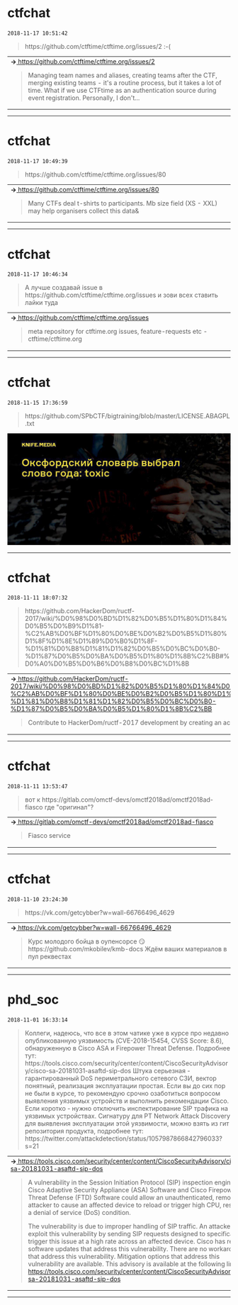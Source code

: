 # ctfchat
`2018-11-17 10:51:42`

<blockquote>
https://github.com/ctftime/ctftime.org/issues/2 :-(
</blockquote>

<table><tr><td><b>→</b><a href="https://github.com/ctftime/ctftime.org/issues/2">
https://github.com/ctftime/ctftime.org/issues/2
</a>
<blockquote>
Managing team names and aliases, creating teams after the CTF, merging existing teams - it's a routine process, but it takes a lot of time. What if we use CTFtime as an authentication source during event registration. Personally, I don't...
</blockquote>
</td></tr></table>

---

# ctfchat
`2018-11-17 10:49:39`

<blockquote>
https://github.com/ctftime/ctftime.org/issues/80
</blockquote>

<table><tr><td><b>→</b><a href="https://github.com/ctftime/ctftime.org/issues/80">
https://github.com/ctftime/ctftime.org/issues/80
</a>
<blockquote>
Many CTFs deal t-shirts to participants. Mb size field (XS - XXL) may help organisers collect this data&amp;
</blockquote>
</td></tr></table>

---

# ctfchat
`2018-11-17 10:46:34`

<blockquote>
А лучше создавай issue в https://github.com/ctftime/ctftime.org/issues и зови всех ставить лайки туда
</blockquote>

<table><tr><td><b>→</b><a href="https://github.com/ctftime/ctftime.org/issues">
https://github.com/ctftime/ctftime.org/issues
</a>
<blockquote>
meta repository for ctftime.org issues, feature-requests etc - ctftime/ctftime.org
</blockquote>
</td></tr></table>

---

# ctfchat
`2018-11-15 17:36:59`

<blockquote>
https://github.com/SPbCTF/bigtraining/blob/master/LICENSE.ABAGPL.txt
</blockquote>

![pic](pictures/7868-AgADAgAD0akxG0k7aUv1Y38CeU-vFOOfOQ8ABAEAAwIAA3kAA5LCAAIWBA.jpg)

---

# ctfchat
`2018-11-11 18:07:32`

<blockquote>
https://github.com/HackerDom/ructf-2017/wiki/%D0%98%D0%BD%D1%82%D0%B5%D1%80%D1%84%D0%B5%D0%B9%D1%81-%C2%AB%D0%BF%D1%80%D0%BE%D0%B2%D0%B5%D1%80%D1%8F%D1%8E%D1%89%D0%B0%D1%8F-%D1%81%D0%B8%D1%81%D1%82%D0%B5%D0%BC%D0%B0-%D1%87%D0%B5%D0%BA%D0%B5%D1%80%D1%8B%C2%BB&#35;%D0%A0%D0%B5%D0%B6%D0%B8%D0%BC%D1%8B
</blockquote>

<table><tr><td><b>→</b><a href="https://github.com/HackerDom/ructf-2017/wiki/%D0%98%D0%BD%D1%82%D0%B5%D1%80%D1%84%D0%B5%D0%B9%D1%81-%C2%AB%D0%BF%D1%80%D0%BE%D0%B2%D0%B5%D1%80%D1%8F%D1%8E%D1%89%D0%B0%D1%8F-%D1%81%D0%B8%D1%81%D1%82%D0%B5%D0%BC%D0%B0-%D1%87%D0%B5%D0%BA%D0%B5%D1%80%D1%8B%C2%BB">
https://github.com/HackerDom/ructf-2017/wiki/%D0%98%D0%BD%D1%82%D0%B5%D1%80%D1%84%D0%B5%D0%B9%D1%81-%C2%AB%D0%BF%D1%80%D0%BE%D0%B2%D0%B5%D1%80%D1%8F%D1%8E%D1%89%D0%B0%D1%8F-%D1%81%D0%B8%D1%81%D1%82%D0%B5%D0%BC%D0%B0-%D1%87%D0%B5%D0%BA%D0%B5%D1%80%D1%8B%C2%BB
</a>
<blockquote>
Contribute to HackerDom/ructf-2017 development by creating an account on GitHub.
</blockquote>
</td></tr></table>

---

# ctfchat
`2018-11-11 13:53:47`

<blockquote>
вот к https://gitlab.com/omctf-devs/omctf2018ad/omctf2018ad-fiasco где &quot;оригинал&quot;?
</blockquote>

<table><tr><td><b>→</b><a href="https://gitlab.com/omctf-devs/omctf2018ad/omctf2018ad-fiasco">
https://gitlab.com/omctf-devs/omctf2018ad/omctf2018ad-fiasco
</a>
<blockquote>
Fiasco service
</blockquote>
</td></tr></table>

---

# ctfchat
`2018-11-10 23:24:30`

<blockquote>
https://vk.com/getcybber?w&#61;wall-66766496_4629
</blockquote>

<table><tr><td><b>→</b><a href="https://vk.com/getcybber?w=wall-66766496_4629">
https://vk.com/getcybber?w=wall-66766496_4629
</a>
<blockquote>
Курс молодого бойца в оупенсорсе 😏 https://github.com/mkobilev/kmb-docs Ждём ваших материалов в пул реквестах
</blockquote>
</td></tr></table>

---

# phd_soc
`2018-11-01 16:33:14`

<blockquote>
Коллеги, надеюсь, что все в этом чатике уже в курсе про недавно опубликованную уязвимость (CVE-2018-15454, CVSS Score: 8.6), обнаруженную в Cisco ASA и Firepower Threat Defense. 
Подробнее тут: https://tools.cisco.com/security/center/content/CiscoSecurityAdvisory/cisco-sa-20181031-asaftd-sip-dos 
Штука серьезная - гарантированный DoS периметрального сетевого СЗИ, вектор понятный, реализация эксплуатации простая. Если вы до сих пор не были в курсе, то рекомендую срочно озаботиться вопросом выявления уязвимых устройств и выполнить рекомендации Cisco. Если коротко - нужно отключить инспектирование SIP трафика на уязвимых устройствах.
Сигнатуру для PT Network Attack Discovery для выявления эксплуатации этой уязвимости, можно взять из гит репозитория продукта, подробнее тут:
https://twitter.com/attackdetection/status/1057987866842796033?s&#61;21
</blockquote>

<table><tr><td><b>→</b><a href="https://tools.cisco.com/security/center/content/CiscoSecurityAdvisory/cisco-sa-20181031-asaftd-sip-dos">
https://tools.cisco.com/security/center/content/CiscoSecurityAdvisory/cisco-sa-20181031-asaftd-sip-dos
</a>
<blockquote>
A vulnerability in the Session Initiation Protocol (SIP) inspection
engine of Cisco Adaptive Security Appliance (ASA) Software and Cisco
Firepower Threat Defense (FTD) Software could allow an unauthenticated,
remote attacker to cause an affected device to reload or trigger high CPU, resulting in a
denial of service (DoS) condition.

The vulnerability is due to
improper handling of SIP traffic. An attacker could exploit
this vulnerability by sending SIP requests designed to specifically trigger this issue at a high rate across an affected
device.
Cisco has released software updates that address this vulnerability. There are no workarounds that address this vulnerability. Mitigation options that address this vulnerability are available.
This advisory is available at the following link:
https://tools.cisco.com/security/center/content/CiscoSecurityAdvisory/cisco-sa-20181031-asaftd-sip-dos
</blockquote>
</td></tr></table>

---

